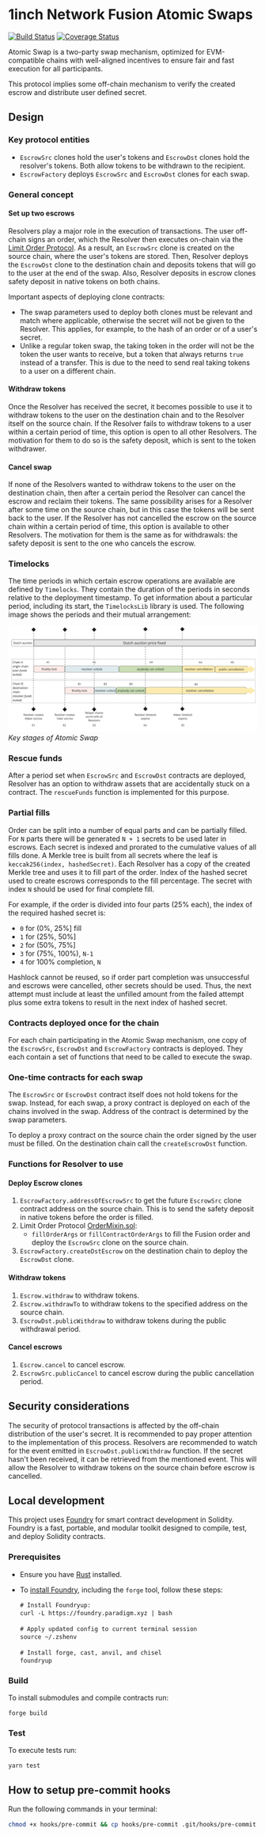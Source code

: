 # 1inch Network Fusion Atomic Swaps

[![Build Status](https://github.com/1inch/cross-chain-swap/workflows/CI/badge.svg)](https://github.com/1inch/cross-chain-swap/actions)
[![Coverage Status](https://codecov.io/gh/1inch/cross-chain-swap/graph/badge.svg?token=gOb8pdfcxg)](https://codecov.io/gh/1inch/cross-chain-swap)

Atomic Swap is a two-party swap mechanism, optimized for EVM-compatible chains with well-aligned incentives to ensure fair and fast execution for all participants.

This protocol implies some off-chain mechanism to verify the created escrow and distribute user defined secret.

## Design
### Key protocol entities
- `EscrowSrc` clones hold the user's tokens and `EscrowDst` clones hold the resolver's tokens. Both allow tokens to be withdrawn to the recipient.
- `EscrowFactory` deploys `EscrowSrc` and `EscrowDst` clones for each swap.

### General concept
#### Set up two escrows
Resolvers play a major role in the execution of transactions. The user off-chain signs an order, which the Resolver then executes on-chain via the [Limit Order Protocol](https://github.com/1inch/limit-order-protocol). As a result, an `EscrowSrc` clone is created on the source chain, where the user's tokens are stored. Then, Resolver deploys the `EscrowDst` clone to the destination chain and deposits tokens that will go to the user at the end of the swap. Also, Resolver deposits in escrow clones safety deposit in native tokens on both chains.

Important aspects of deploying clone contracts:
- The swap parameters used to deploy both clones must be relevant and match where applicable, otherwise the secret will not be given to the Resolver. This applies, for example, to the hash of an order or of a user's secret.
- Unlike a regular token swap, the taking token in the order will not be the token the user wants to receive, but a token that always returns `true` instead of a transfer. This is due to the need to send real taking tokens to a user on a different chain.

#### Withdraw tokens
Once the Resolver has received the secret, it becomes possible to use it to withdraw tokens to the user on the destination chain and to the Resolver itself on the source chain. If the Resolver fails to withdraw tokens to a user within a certain period of time, this option is open to all other Resolvers. The motivation for them to do so is the safety deposit, which is sent to the token withdrawer.

#### Cancel swap
If none of the Resolvers wanted to withdraw tokens to the user on the destination chain, then after a certain period the Resolver can cancel the escrow and reclaim their tokens. The same possibility arises for a Resolver after some time on the source chain, but in this case the tokens will be sent back to the user. If the Resolver has not cancelled the escrow on the source chain within a certain period of time, this option is available to other Resolvers. The motivation for them is the same as for withdrawals: the safety deposit is sent to the one who cancels the escrow.

### Timelocks
The time periods in which certain escrow operations are available are defined by `Timelocks`. They contain the duration of the periods in seconds relative to the deployment timestamp. To get information about a particular period, including its start, the `TimelocksLib` library is used. The following image shows the periods and their mutual arrangement:

![Timelocks](timelocks.png)
*Key stages of Atomic Swap*

### Rescue funds
After a period set when `EscrowSrc` and `EscrowDst` contracts are deployed, Resolver has an option to withdraw assets that are accidentally stuck on a contract. The `rescueFunds` function is implemented for this purpose.

### Partial fills
Order can be split into a number of equal parts and can be partially filled. For `N` parts there will be generated `N + 1` secrets to be used later in escrows. Each secret is indexed and prorated to the cumulative values of all fills done. A Merkle tree is built from all secrets where the leaf is `keccak256(index, hashedSecret)`. Each Resolver has a copy of the created Merkle tree and uses it to fill part of the order. Index of the hashed secret used to create escrows corresponds to the fill percentage. The secret with index `N` should be used for final complete fill.

For example, if the order is divided into four parts (25% each), the index of the required hashed secret is:
- `0` for (0%, 25%] fill
- `1` for (25%, 50%]
- `2` for (50%, 75%]
- `3` for (75%, 100%), `N-1`
- `4` for 100% completion, `N`

Hashlock cannot be reused, so if order part completion was unsuccessful and escrows were cancelled, other secrets should be used. Thus, the next attempt must include at least the unfilled amount from the failed attempt plus some extra tokens to result in the next index of hashed secret.

### Contracts deployed once for the chain
For each chain participating in the Atomic Swap mechanism, one copy of the `EscrowSrc`, `EscrowDst` and `EscrowFactory` contracts is deployed. They each contain a set of functions that need to be called to execute the swap.

### One-time contracts for each swap
The `EscrowSrc` or `EscrowDst` contract itself does not hold tokens for the swap. Instead, for each swap, a proxy contract is deployed on each of the chains involved in the swap. Address of the contract is determined by the swap parameters.

To deploy a proxy contract on the source chain the order signed by the user must be filled. On the destination chain call the `createEscrowDst` function.

### Functions for Resolver to use
#### Deploy Escrow clones
1. `EscrowFactory.addressOfEscrowSrc` to get the future `EscrowSrc` clone contract address on the source chain. This is to send the safety deposit in native tokens before the order is filled.
2. Limit Order Protocol [OrderMixin.sol](https://github.com/1inch/limit-order-protocol/blob/master/contracts/OrderMixin.sol):
    - `fillOrderArgs` or `fillContractOrderArgs` to fill the Fusion order and deploy the `EscrowSrc` clone on the source chain.
3. `EscrowFactory.createDstEscrow` on the destination chain to deploy the `EscrowDst` clone.

#### Withdraw tokens
1. `Escrow.withdraw` to withdraw tokens.
2. `Escrow.withdrawTo` to withdraw tokens to the specified address on the source chain.
3. `EscrowDst.publicWithdraw` to withdraw tokens during the public withdrawal period.


#### Cancel escrows
1. `Escrow.cancel` to cancel escrow.
2. `EscrowSrc.publicCancel` to cancel escrow during the public cancellation period.

## Security considerations
The security of protocol transactions is affected by the off-chain distribution of the user's secret. It is recommended to pay proper attention to the implementation of this process.
Resolvers are recommended to watch for the event emitted in `EscrowDst.publicWithdraw` function. If the secret hasn't been received, it can be retrieved from the mentioned event. This will allow the Resolver to withdraw tokens on the source chain before escrow is cancelled.

## Local development

This project uses [Foundry](https://github.com/foundry-rs/foundry) for smart contract development in Solidity. Foundry is a fast, portable, and modular toolkit designed to compile, test, and deploy Solidity contracts.

### Prerequisites

- Ensure you have [Rust](https://www.rust-lang.org/tools/install) installed.
- To [install Foundry](https://book.getfoundry.sh/getting-started/installation), including the `forge` tool, follow these steps:

  ``` shell
  # Install Foundryup:
  curl -L https://foundry.paradigm.xyz | bash
  
  # Apply updated config to current terminal session
  source ~/.zshenv
  
  # Install forge, cast, anvil, and chisel
  foundryup
  ```

### Build

To install submodules and compile contracts run:

``` shell
forge build
```

### Test

To execute tests run:

``` shell
yarn test
```

## How to setup pre-commit hooks

Run the following commands in your terminal:
```bash
chmod +x hooks/pre-commit && cp hooks/pre-commit .git/hooks/pre-commit
```
